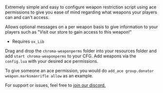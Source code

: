 Extremely simple and easy to configure weapon restriction script using ace permissions to give you ease of mind regarding what weapons your players can and can't access.

Allows optional messages on a per weapon basis to give information to your players such as "Visit our store to gain access to this weapon!"
- Requires `ox_Lib`

Drag and drop the `chroma-weaponperms` folder into your resources folder and add `start chroma-weaponperms` to your CFG.
Add weapons via the `config.lua` with your desired ace permissions.

To give someone an ace permission, you would do `add_ace group.donator weapon.marksmanrifle allow` as an example.

For support or issues, feel free to [join our discord.](https://discord.gg/chromalabs)
